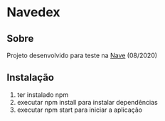 # Navedex

## Sobre
Projeto desenvolvido para teste na [Nave](http://nave.rs/) (08/2020)

## Instalação
1. ter instalado npm
2. executar npm install para instalar dependências
3. executar npm start para iniciar a aplicação
